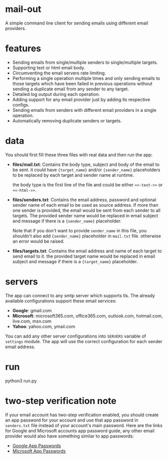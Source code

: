 # mail-out
A simple command line client for sending emails using different email providers.

# features
- Sending emails from single/multiple senders to single/multiple targets.
- Supporting text or html email body.
- Circumventing the email servers rate limiting.
- Performing a single operation multiple times and only sending emails to those
  targets which have been failed in previous operations without sending a duplicate
  email from any sender to any target.
- Detailed log output during each operation.
- Adding support for any email provider just by adding its respective configs.
- Sending emails from senders with different email providers in a single operation.
- Automatically removing duplicate senders or targets.

# data
You should first fill these three files with real data and then run the app:
- **files/mail.txt**: Contains the body type, subject and body of the email to be sent. 
  it could have `{target_name}` and/or `{sender_name}` placeholders to be replaced by 
  each target and sender name at runtime.

  the body type is the first line of the file and could be either `<<-text->>` or `<<-html->>`.
- **files/senders.txt**: Contains the email address, password and optional sender name of each 
  email to be used as source address. If more than one sender is provided, the email would be 
  sent from each sender to all targets.
  The provided sender name would be replaced in email subject and message if there is a
  `{sender_name}` placeholder. 

  Note that if you don't want to provide `sender_name` in this file, you shouldn't also 
  add `{sender_name}` placeholder in `mail.txt` file. otherwise an error would be raised.
- **files/targets.txt**: Contains the email address and name of each target to send email to it.
  the provided target name would be replaced in email subject and message if there is a 
  `{target_name}` placeholder.

# servers
The app can connect to any smtp server which supports tls. 
The already available configurations support these email services:
- **Google**: gmail.com
- **Microsoft**: microsoft365.com, office365.com, outlook.com, hotmail.com, live.com, msn.com
- **Yahoo**: yahoo.com, ymail.com

You can add any other server configurations into `SERVERS` variable of `settings` module.
The app will use the correct configuration for each sender email address.

# run
python3 run.py

# two-step verification note
If your email account has two-step verification enabled, you should create an app password
for your account and use that app password in `senders.txt` file instead of your account's 
main password.
Here are the links for Google and Microsoft accounts app password guide, any other email 
provider would also have something similar to app passwords:

- [Google App Passwords](https://support.google.com/accounts/answer/185833?hl=en)
- [Microsoft App Passwords](https://support.microsoft.com/en-us/account-billing/using-app-passwords-with-apps-that-don-t-support-two-step-verification-5896ed9b-4263-e681-128a-a6f2979a7944)
